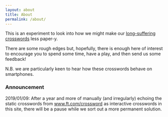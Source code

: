 ```yaml
---
layout: about
title: About
permalink: /about/
---
```


This is an experiment to look into how we might make our <a href="{{ site.original_crosswords_site_url }}">long-suffering crosswords</a> less paper-y.

There are some rough edges but, hopefully, there is enough here of interest to encourage you to spend some time, have a play, and then send us some feedback!

N.B. we are particularly keen to hear how these crosswords behave on smartphones.

<h3>Announcement</h3>
<p>2019/01/09: After a year and more of manually (and irregularly) echoing the static crosswords
from <a href="https://www.ft.com/crossword">www.ft.com/crossword</a> as interactive crosswords in this site,
there will be a pause while we sort out a more permanent solution.
</p>
